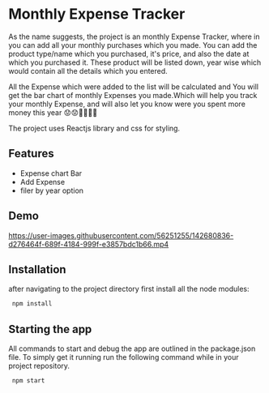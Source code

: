 
# Monthly Expense Tracker

As the name suggests, the project is an monthly Expense Tracker, where in 
you can add all your monthly purchases which you made. You can add the product type/name which you purchased, it's price, and also the date at which you purchased it.
These product will be listed down, year wise which would contain all the details which you entered. 

All the Expense which were added to the list will be calculated and You will get the bar chart of monthly Expenses you made.Which will help you track your monthly Expense, and will also let you know were you spent more money this year 😟😟🤑🤑💵💵

The project uses Reactjs library and css for styling.



## Features

- Expense chart Bar
- Add Expense
- filer by year option


## Demo

https://user-images.githubusercontent.com/56251255/142680836-d276464f-689f-4184-999f-e3857bdc1b66.mp4
## Installation

after navigating to the project directory first install all the node modules:

```bash
 npm install 

```
    
## Starting the app

All commands to start and debug the app are outlined in the package.json file. To simply get it running run the following command while in your project repository.

```bash
 npm start

```